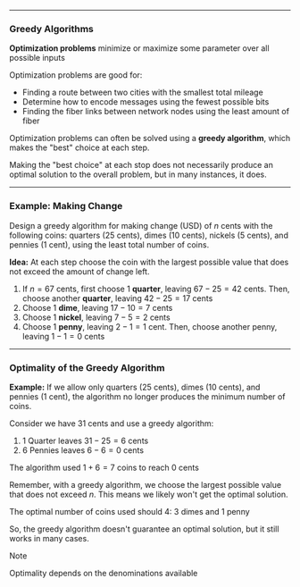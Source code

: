 - - -

### Greedy Algorithms

**Optimization problems** minimize or maximize some parameter over all possible inputs

Optimization problems are good for:
- Finding a route between two cities with the smallest total mileage
- Determine how to encode messages using the fewest possible bits
- Finding the fiber links between network nodes using the least amount of fiber

Optimization problems can often be solved using a **greedy algorithm**, which makes the "best" choice at each step.

Making the "best choice" at each stop does not necessarily produce an optimal solution to the overall problem, but in many instances, it does.

- - -

### Example: Making Change

Design a greedy algorithm for making change (USD) of $n$ cents with the following coins: quarters (25 cents), dimes (10 cents), nickels (5 cents), and pennies (1 cent), using the least total number of coins.

**Idea:** At each step choose the coin with the largest possible value that does not exceed 
the amount of change left.

1. If $n=67$ cents, first choose 1 **quarter**, leaving $67-25=42$ cents. Then, choose another **quarter**, leaving $42-25=17$ cents
2. Choose 1 **dime**, leaving $17-10=7$ cents
3. Choose 1 **nickel**, leaving $7-5=2$ cents
4. Choose 1 **penny**, leaving $2-1=1$ cent. Then, choose another penny, leaving $1-1=0$ cents

- - -

### Optimality of the Greedy Algorithm


**Example:** 
If we allow only quarters (25 cents), dimes (10 cents), and pennies (1 cent), the algorithm no longer produces the minimum number of coins.

Consider we have 31 cents and use a greedy algorithm:
1. 1 Quarter leaves $31-25=6$ cents
2. 6 Pennies leaves $6-6=0$ cents

The algorithm used $1+6=7$ coins to reach 0 cents 

Remember, with a greedy algorithm, we choose the largest possible value that does not exceed $n$. This means we likely won't get the optimal solution.

The optimal number of coins used should 4: 3 dimes and 1 penny

So, the greedy algorithm doesn't guarantee an optimal solution, but it still works in many cases. 

> [!Note]
> Optimality depends on the denominations available
